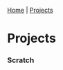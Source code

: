 [Home](https://caganalpturhan.github.io/README) | [Projects](https://caganalpturhan.github.io/projects)

# Projects
### Scratch
